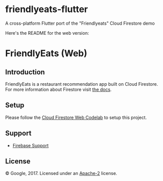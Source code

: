 # friendlyeats-flutter
A cross-platform Flutter port of the "Friendlyeats" Cloud Firestore demo

Here's the README for the web version:

# FriendlyEats (Web)

## Introduction

FriendlyEats is a restaurant recommendation app built on Cloud Firestore.
For more information about Firestore visit [the docs][firestore-docs].

[firestore-docs]: https://firebase.google.com/docs/firestore/

## Setup

Please follow the [Cloud Firestore Web Codelab](https://codelabs.developers.google.com/codelabs/firestore-web) to setup this project.

## Support

- [Firebase Support](https://firebase.google.com/support/)

## License

© Google, 2017. Licensed under an [Apache-2](../LICENSE) license.
